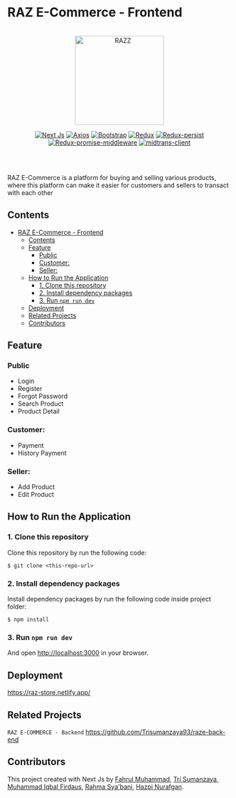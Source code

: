 # RAZ E-Commerce - Frontend

<br/>

<div align="center">
	<img height="200" src="public/favicon.ico" alt="RAZZ">
    
<br/>

[![Next Js](https://img.shields.io/npm/v/next?label=next)](https://www.npmjs.com/package/next)
[![Axios](https://img.shields.io/npm/v/axios?label=axios)](https://www.npmjs.com/package/axios)
[![Bootstrap](https://img.shields.io/npm/v/bootstrap?label=bootstrap)](https://www.npmjs.com/package/bootstrap)
[![Redux](https://img.shields.io/npm/v/redux?label=redux)](https://www.npmjs.com/package/redux)
[![Redux-persist](https://img.shields.io/npm/v/redux-persist?label=redux-persist)](https://www.npmjs.com/package/redux-persist)
[![Redux-promise-middleware](https://img.shields.io/npm/v/redux-promise-middleware?label=redux-promise-middleware)](https://www.npmjs.com/package/redux-promise-middleware)
[![midtrans-client](https://img.shields.io/npm/v/midtrans-client?label=midtrans-client)](https://www.npmjs.com/package/midtrans-client)

<br/>

</div>

<br/>

RAZ E-Commerce is a platform for buying and selling various products, where this platform can make it easier for customers and sellers to transact with each other

## Contents

- [RAZ E-Commerce - Frontend](#raz-e-commerce---frontend)
  - [Contents](#contents)
  - [Feature](#feature)
    - [Public](#public)
    - [Customer:](#customer)
    - [Seller:](#seller)
  - [How to Run the Application](#how-to-run-the-application)
    - [1. Clone this repository](#1-clone-this-repository)
    - [2. Install dependency packages](#2-install-dependency-packages)
    - [3. Run `npm run dev`](#3-run-npm-run-dev)
  - [Deployment](#deployment)
  - [Related Projects](#related-projects)
  - [Contributors](#contributors)

## Feature

### Public

- Login
- Register
- Forgot Password
- Search Product
- Product Detail

### Customer:

- Payment
- History Payment

### Seller:

- Add Product
- Edit Product

## How to Run the Application

### 1. Clone this repository

Clone this repository by run the following code:

```
$ git clone <this-repo-url>
```

### 2. Install dependency packages

Install dependency packages by run the following code inside project folder:

```
$ npm install
```

### 3. Run `npm run dev`

And open [http://localhost:3000](http://localhost:3000) in your browser.

## Deployment

<https://raz-store.netlify.app/>

## Related Projects

`RAZ E-COMMERCE - Backend` <https://github.com/Trisumanzaya93/raze-back-end>

## Contributors

This project created with Next Js by [Fahrul Muhammad](https://github.com/fahrul-muhammad), [Tri Sumanzaya](https://github.com/Trisumanzaya93), [Muhammad Iqbal Firdaus](https://github.com/mahendraiqbal), [Rahma Sya'bani](https://github.com/rahmasbn), [Hazpi Nurafgan](https://github.com/Hazgn).
